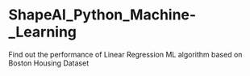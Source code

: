 # ShapeAI_Python_Machine-_Learning
Find out the performance of Linear Regression ML algorithm based on  Boston Housing Dataset
